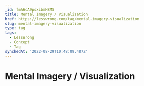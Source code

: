 ```yaml
---
_id: fmA6cA9psxibmH8MS
title: Mental Imagery / Visualization
href: https://lesswrong.com/tag/mental-imagery-visualization
slug: mental-imagery-visualization
type: tag
tags:
  - LessWrong
  - Concept
  - Tag
synchedAt: '2022-08-29T10:48:09.487Z'
---
```


# Mental Imagery / Visualization
